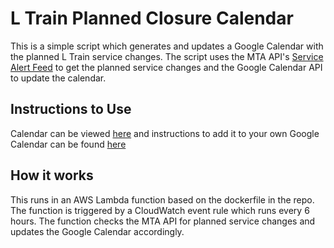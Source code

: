 # L Train Planned Closure Calendar
This is a simple script which generates and updates a Google Calendar with the planned L Train service changes. The script uses the MTA API's [Service Alert Feed](https://api.mta.info/#/serviceAlerts) to get the planned service changes and the Google Calendar API to update the calendar.
## Instructions to Use
Calendar can be viewed [here](https://bit.ly/ViewLTrainCalendar) and instructions to add it to your own Google Calendar can be found [here](https://field-melon-1e9.notion.site/Adding-L-Train-Planned-Work-Calendar-1069f73672de4c718f82c9609e468d35?pvs=74)

## How it works
This runs in an AWS Lambda function based on the dockerfile in the repo. The function is triggered by a CloudWatch event rule which runs every 6 hours. The function checks the MTA API for planned service changes and updates the Google Calendar accordingly.